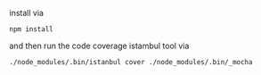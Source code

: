 install via 

`npm install` 

and then run the code coverage istambul tool via

`./node_modules/.bin/istanbul cover ./node_modules/.bin/_mocha`